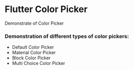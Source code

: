 # Flutter Color Picker

Demonstrate of Color Picker
### Demonstration of different types of color pickers:
- Default Color Picker
- Material Color Picker
- Block Color Picker
- Multi Choice Color Picker
